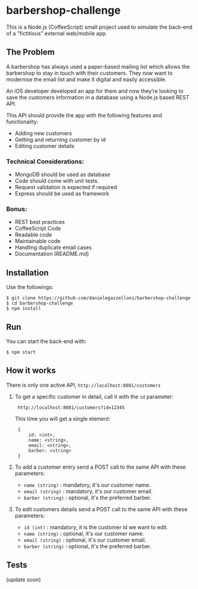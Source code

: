 # barbershop-challenge
This is a Node.js (CoffeeScript) small project used to simulate the back-end of a "fictitious" external web/mobile app.
  
## The Problem
A barbershop has always used a paper-based mailing list which allows the barbershop to stay in touch with their customers. They now want to modernise the email list and make it digital and easily accessible.

An iOS developer developed an app for them and now they’re looking to save the customers information in a database using a Node.js based REST API.
 
This API should provide the app with the following features and functionality: 
- Adding new customers
- Getting and returning customer by id
- Editing customer details
 
### Technical Considerations:
- MongoDB should be used as database
- Code should come with unit tests.
- Request validation is expected if required
- Express should be used as framework
 
### Bonus:
- REST best practices
- CoffeeScript Code
- Readable code
- Maintainable code
- Handling duplicate email cases
- Documentation (README.md)


## Installation
Use the followings:

    $ git clone https://github.com/danielegazzelloni/barbershop-challenge
    $ cd barbershop-challenge 
    $ npm install


## Run
You can start the back-end with:

    $ npm start
    
    
## How it works

There is only one active API, `http://localhost:8081/customers`

    
1. To get a specific customer in detail, call it with the `id` parameter:

        http://localhost:8081/customers?id=12345

    This time you will get a single element:

        {
            id: <int>,
            name: <string>,
            email: <string>,
            barber: <string>
        }

    
2. To add a customer entry send a POST call to the same API with these parameters:

    - `name (string)` : mandatory, it's our customer name.
    - `email (string)` : mandatory, it's our customer email.
    - `barber (string)` : optional, it's the preferred barber.
    
    
3. To edit customers details send a POST call to the same API with these parameters:

    - `id (int)` : mandatory, it is the customer id we want to edit.
    - `name (string)` : optional, it's our customer name.
    - `email (string)` : optional, it's our customer email.
    - `barber (string)` : optional, it's the preferred barber.


## Tests
(update soon)